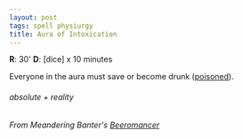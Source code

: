 ```yaml
---
layout: post
tags: spell physiurgy
title: Aura of Intoxication
---
```

**R**: 30'  **D**:  [dice] x 10 minutes

Everyone in the aura must save or become drunk ([poisoned](/2020/11/10/extra-rules/#conditions)).
 
###### absolute + reality
###### From Meandering Banter's [Beeromancer](https://meanderingbanter.blogspot.com/2019/06/narcomancer-beeromancer.html)
